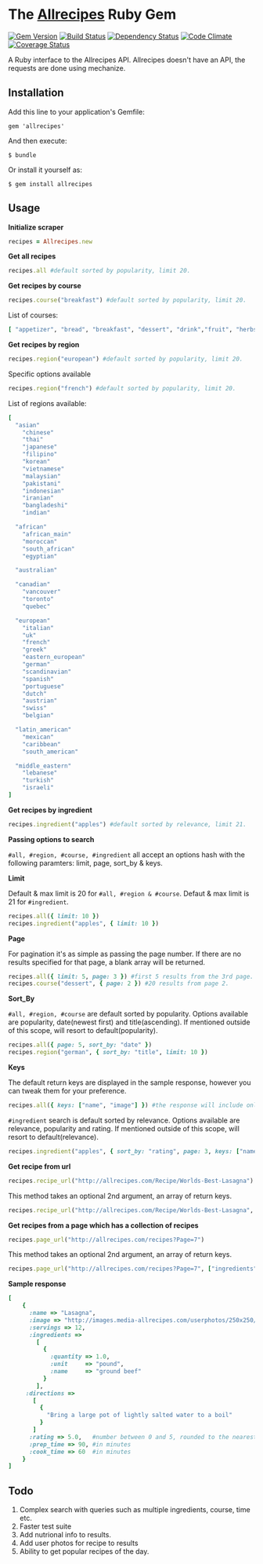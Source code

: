 # The <a href="http://allrecipes.com" target="_blank">Allrecipes</a> Ruby Gem
[![Gem Version](https://badge.fury.io/rb/allrecipes.svg)](http://badge.fury.io/rb/allrecipes)
[![Build Status](https://travis-ci.org/shivamd/allrecipes.svg?branch=master)](https://travis-ci.org/shivamd/allrecipes)
[![Dependency Status](https://gemnasium.com/shivamd/allrecipes.svg)](https://gemnasium.com/shivamd/allrecipes)
[![Code Climate](https://codeclimate.com/github/shivamd/allrecipes.png)](https://codeclimate.com/github/shivamd/allrecipes)
[![Coverage Status](https://img.shields.io/coveralls/shivamd/allrecipes.svg)](https://coveralls.io/r/shivamd/allrecipes)


A Ruby interface to the Allrecipes API.
Allrecipes doesn't have an API, the requests are done using mechanize.

## Installation

Add this line to your application's Gemfile:

    gem 'allrecipes'

And then execute:

    $ bundle

Or install it yourself as:

    $ gem install allrecipes

## Usage

**Initialize scraper**
```ruby
recipes = Allrecipes.new
```

**Get all recipes**
```ruby
recipes.all #default sorted by popularity, limit 20.
```

**Get recipes by course**
```ruby
recipes.course("breakfast") #default sorted by popularity, limit 20.
```
List of courses: 
```ruby
[ "appetizer", "bread", "breakfast", "dessert", "drink","fruit", "herbs", "main", "salad", "soup", "meat", "pasta", "seafood", "wholegrains"]
```

**Get recipes by region**
```ruby
recipes.region("european") #default sorted by popularity, limit 20.
```

Specific options available
```ruby
recipes.region("french") #default sorted by popularity, limit 20.
```

List of regions available: 
```ruby
[
  "asian"
    "chinese" 
    "thai" 
    "japanese" 
    "filipino" 
    "korean" 
    "vietnamese" 
    "malaysian" 
    "pakistani" 
    "indonesian" 
    "iranian" 
    "bangladeshi" 
    "indian" 

  "african"
    "african_main"
    "moroccan"
    "south_african"
    "egyptian"

  "australian"

  "canadian"
    "vancouver" 
    "toronto" 
    "quebec" 

  "european"
    "italian"
    "uk"
    "french"
    "greek"
    "eastern_european"
    "german"
    "scandinavian"
    "spanish"
    "portuguese"
    "dutch"
    "austrian"
    "swiss"
    "belgian"

  "latin_american"
    "mexican" 
    "caribbean" 
    "south_american" 

  "middle_eastern"
    "lebanese" 
    "turkish" 
    "israeli" 
]
```

**Get recipes by ingredient**
```ruby
recipes.ingredient("apples") #default sorted by relevance, limit 21.
```

**Passing options to search** 

```#all, #region, #course, #ingredient``` all accept an options hash with the following paramters: limit, page, sort_by & keys.

**Limit**

Default & max limit is 20 for ```#all, #region & #course```. 
Defaut & max limit is 21 for ```#ingredient```.

```ruby
recipes.all({ limit: 10 })
recipes.ingredient("apples", { limit: 10 })
```
**Page**

For pagination it's as simple as passing the page number. 
If there are no results specified for that page, a blank array will be returned.
```ruby
recipes.all({ limit: 5, page: 3 }) #first 5 results from the 3rd page.
recipes.course("dessert", { page: 2 }) #20 results from page 2.
```

**Sort_By**

```#all, #region, #course``` are default sorted by popularity. Options available are popularity, date(newest first) and title(ascending).
If mentioned outside of this scope, will resort to default(popularity). 
```ruby
recipes.all({ page: 5, sort_by: "date" })
recipes.region("german", { sort_by: "title", limit: 10 })
```

**Keys**

The default return keys are displayed in the sample response, however you can tweak them for your preference.
```ruby
recipes.all({ keys: ["name", "image"] }) #the response will include only name & image.
```

```#ingredient``` search is default sorted by relevance. Options available are relevance, popularity and rating.
If mentioned outside of this scope, will resort to default(relevance). 
```ruby
recipes.ingredient("apples", { sort_by: "rating", page: 3, keys: ["name"] })
```
**Get recipe from url** 
```ruby
recipes.recipe_url("http://allrecipes.com/Recipe/Worlds-Best-Lasagna")
```
This method takes an optional 2nd argument, an array of return keys.
```ruby
recipes.recipe_url("http://allrecipes.com/Recipe/Worlds-Best-Lasagna", ["prep_time", "servings"])
```
**Get recipes from a page which has a collection of recipes**
```ruby
recipes.page_url("http://allrecipes.com/recipes?Page=7")
```
This method takes an optional 2nd argument, an array of return keys.
```ruby
recipes.page_url("http://allrecipes.com/recipes?Page=7", ["ingredients", "directions"])
```

**Sample response**
```ruby
[
    {
      :name => "Lasagna",
      :image => "http://images.media-allrecipes.com/userphotos/250x250/00/03/24/32427.jpg",
      :servings => 12,
      :ingredients =>
        [
          {
            :quantity => 1.0,
            :unit     => "pound", 
            :name     => "ground beef"
          }
        ],
     :directions => 
       [
         {
           "Bring a large pot of lightly salted water to a boil"
         }
       ]
      :rating => 5.0,   #number between 0 and 5, rounded to the nearest .5
      :prep_time => 90, #in minutes
      :cook_time => 60  #in minutes
    }
]
```

## Todo

1. Complex search with queries such as multiple ingredients, course, time etc.
2. Faster test suite
3. Add nutrional info to results.
4. Add user photos for recipe to results
5. Ability to get popular recipes of the day. 
